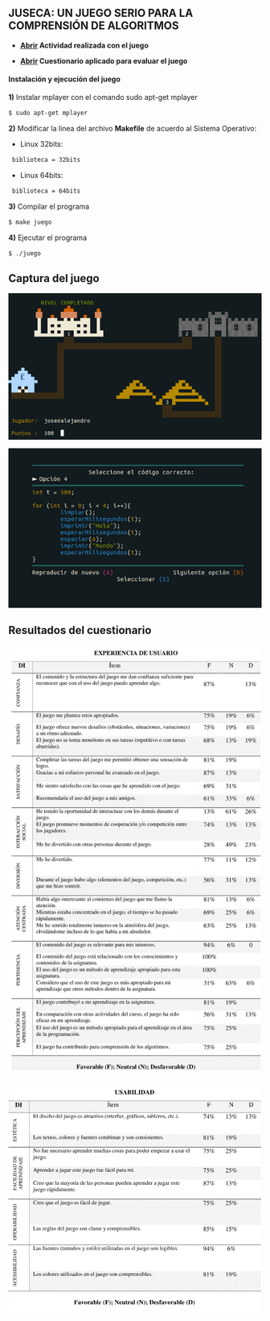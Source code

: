 ## JUSECA: UN JUEGO SERIO PARA LA COMPRENSIÓN DE ALGORITMOS

- **[Abrir](https://www.youtube.com/watch?v=hm5CWCPVrRc) Actividad realizada con el juego**

- **[Abrir](https://forms.gle/R9DrYZbevWkrB3Yv9) Cuestionario aplicado para evaluar el juego**
#### **Instalación y ejecución del juego**
**1)** Instalar mplayer con el comando sudo apt-get mplayer
```sh
$ sudo apt-get mplayer
```
**2)** Modificar la linea del archivo **Makefile** de acuerdo al Sistema Operativo:

-   Linux 32bits:
```sh
 biblioteca = 32bits
```
-   Linux 64bits:
    
```sh
 biblioteca = 64bits
```
**3)** Compilar el programa
```sh
$ make juego
```
**4)** Ejecutar el programa
```sh
$ ./juego
```

## Captura del juego
![picture](mapa.png)

![picture](juego.png)


## Resultados del cuestionario
![picture](Experiencia_de_usuario.png)

![picture](Usabilidad.png)

